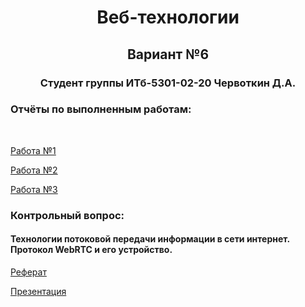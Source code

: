 <h1 align="center">Веб-технологии</h1>
<h2 align="center">Вариант №6</h2>
<h3 align="center">Студент группы ИТб-5301-02-20 Червоткин Д.А.</h3>

### Отчёты по выполненным работам:
<br>

[Работа №1](/Reports/Work1.md)

[Работа №2](/Reports/Work2.md)

[Работа №3](/Reports/Work3.md)

### Контрольный вопрос:
#### Технологии потоковой передачи информации в сети интернет. Протокол WebRTC и его устройство.

[Реферат](/Reports/referat.docx)

[Презентация](/Reports/presentation.pptx)
